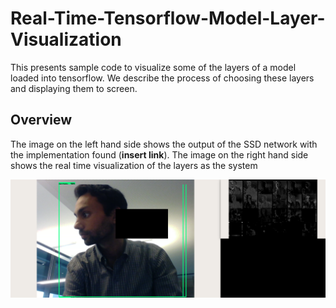 # Real-Time-Tensorflow-Model-Layer-Visualization
This presents sample code to visualize some of the layers of a model loaded into tensorflow. We describe the process of choosing these layers and displaying them to screen.

## Overview
The image on the left hand side shows the output of the SSD network with the implementation found (**insert link**). The image on the right hand side shows the real time visualization of the layers as the system

![Sample Image Output during visualization of the layers](https://github.com/omarabid59/Real-Time-Tensorflow-Model-Layer-Visualization/blob/master/system_output.png)

